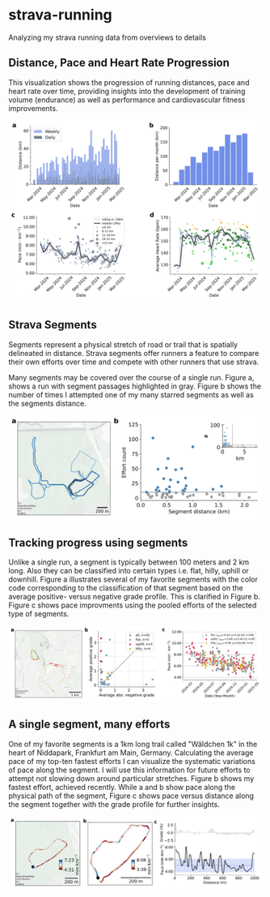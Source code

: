 # strava-running

Analyzing my strava running data from overviews to details

## Distance, Pace and Heart Rate Progression

This visualization shows the progression of running distances, pace and heart rate over time, providing insights into the development of training volume (endurance) as well as performance and cardiovascular fitness improvements.

![Pace and Heart Rate Progression](results/compound-figures/compound-figure-1-a-to-d.jpg "Figure 1")

## Strava Segments

Segments represent a physical stretch of road or trail that is spatially delineated in distance. Strava segments offer runners a feature to compare their own efforts over time and compete with other runners that use strava.

Many segments may be covered over the course of a single run. Figure a, shows a run with segment passages highlighted in gray. Figure b shows the number of times I attempted one of my many starred segments as well as the segments distance.

![Running Distance Progress](results/compound-figures/compound-segments-figure-0-a-to-b.jpg)


## Tracking progress using segments

Unlike a single run, a segment is typically between 100 meters and 2 km long. Also they can be classified into certain types i.e. flat, hilly, uphill or downhill. Figure a illustrates several of my favorite segments with the color code corresponding to the classification of that segment based on the average positive- versus negative grade profile. This is clarified in Figure b. Figure c shows pace improvments using the pooled efforts of the selected type of segments.

![Tracking progress with segments](results/compound-figures/compound-segments-figure-1-a-to-c.jpg)

## A single segment, many efforts

One of my favorite segments is a 1km long trail called "Wäldchen 1k" in the heart of Niddapark, Frankfurt am Main, Germany. Calculating the average pace of my top-ten fastest efforts I can visualize the systematic variations of pace along the segment. I will use this information for future efforts to attempt not slowing down around particular stretches. Figure b shows my fastest effort, achieved recently. While a and b show pace along the physical path of the segment, Figure c shows pace versus distance along the segment together with the grade profile for further insights.


![Single segment many efforts](results/compound-figures/compound-segments-figure-2-a-to-c.jpg)